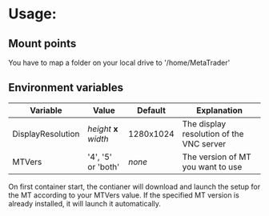 # Usage:

## Mount points

You have to map a folder on your local drive to '/home/MetaTrader'

## Environment variables
| Variable | Value | Default | Explanation |
| -------- | ------- | -------- | ------- |
| DisplayResolution | *height* **x** *width* | 1280x1024 | The display resolution of the VNC server |
| MTVers | '4', '5' or 'both' | *none* | The version of MT you want to use |

On first container start, the contianer will download and launch the setup for the MT according to your MTVers value. If the specified MT version is already installed, it will launch it automatically.
